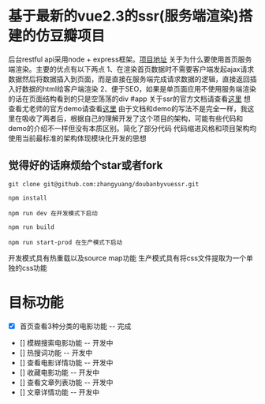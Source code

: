 # 基于最新的vue2.3的ssr(服务端渲染)搭建的仿豆瓣项目
后台restful api采用node + express框架。[项目地址](https://github.com/zhangyuang/MyDouBanApi)
关于为什么要使用首页服务端渲染。主要的优点有以下两点
1、在渲染首页数据时不需要客户端发起ajax请求数据然后将数据插入到页面，而是直接在服务端完成请求数据的逻辑，直接返回插入好数据的html给客户端渲染
2、便于SEO，如果是单页面应用不使用服务端渲染的话在页面结构看到的只是空荡荡的div #app
关于ssr的官方文档请查看[这里](https://ssr.vuejs.org/zh/)
想查看尤老师的官方demo请查看[这里](https://github.com/vuejs/vue-hackernews-2.0/)
由于文档和demo的写法不是完全一样，我这里在吸收了两者后，根据自己的理解开发了这个项目的架构，可能有些代码和demo的介绍不一样但没有本质区别。简化了部分代码
代码缩进风格和项目架构均使用当前最标准的架构体现模块化开发的思想
## 觉得好的话麻烦给个star或者fork
```
git clone git@github.com:zhangyuang/doubanbyvuessr.git

npm install

npm run dev 在开发模式下启动

npm run build

npm run start-prod 在生产模式下启动
```
开发模式具有热重载以及source map功能
生产模式具有将css文件提取为一个单独的css功能

# 目标功能
- [x] 首页查看3种分类的电影功能 -- 完成
- [] 模糊搜索电影功能 -- 开发中
- [] 热搜词功能 -- 开发中
- [] 查看电影详情功能 -- 开发中
- [] 收藏电影功能 -- 开发中
- [] 查看文章列表功能 -- 开发中
- [] 文章详情功能 -- 开发中